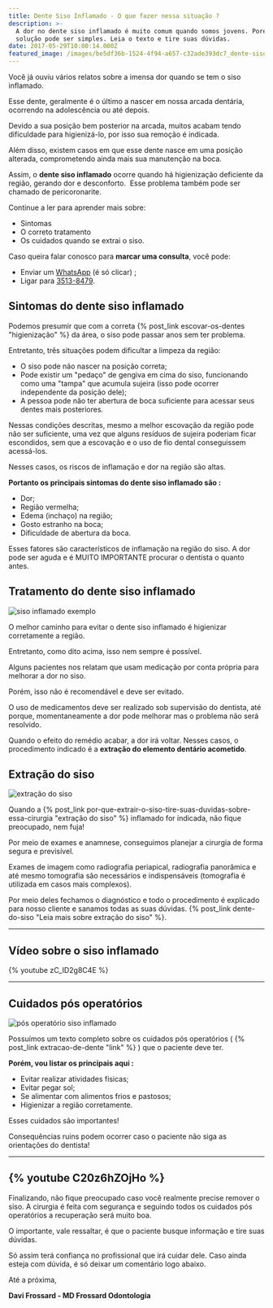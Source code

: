```yaml
---
title: Dente Siso Inflamado - O que fazer nessa situação ?
description: >-
  A dor no dente siso inflamado é muito comum quando somos jovens. Porém, a
  solução pode ser simples. Leia o texto e tire suas dúvidas.
date: 2017-05-29T10:00:14.000Z
featured_image: /images/be5df36b-1524-4f94-a657-c32ade393dc7_dente-siso-inflamado.jpg
---
```

Você já ouviu vários relatos sobre a imensa dor quando se tem o siso inflamado. 

Esse dente, geralmente é o último a nascer em nossa arcada dentária, ocorrendo na adolescência ou até depois. 

Devido a sua posição bem posterior na arcada, muitos acabam tendo dificuldade para higienizá-lo, por isso sua remoção é indicada. 

Além disso, existem casos em que esse dente nasce em uma posição alterada, comprometendo ainda mais sua manutenção na boca. 

Assim, o **dente siso inflamado** ocorre quando há higienização deficiente da região, gerando dor e desconforto.  Esse problema também pode ser chamado de pericoronarite. 

Continue a ler para aprender mais sobre:

* Sintomas
* O correto tratamento
* Os cuidados quando se extrai o siso.

Caso queira falar conosco para **marcar uma consulta**, você pode: 

* Enviar um [WhatsApp](https://api.whatsapp.com/send?phone=55021976637803) (é só clicar) ; 
* Ligar para [3513-8479](tel:2135138479).


## **Sintomas do dente siso inflamado**

Podemos presumir que com a correta {% post_link escovar-os-dentes "higienização" %} da área, o siso pode passar anos sem ter problema. 

Entretanto, três situações podem dificultar a limpeza da região:

* O siso pode não nascer na posição correta;
* Pode existir um "pedaço" de gengiva em cima do siso, funcionando como uma "tampa" que acumula sujeira (isso pode ocorrer independente da posição dele);
* A pessoa pode não ter abertura de boca suficiente para acessar seus dentes mais posteriores.

Nessas condições descritas, mesmo a melhor escovação da região pode não ser suficiente, uma vez que alguns resíduos de sujeira poderiam ficar escondidos, sem que a escovação e o uso de fio dental conseguissem acessá-los. 

Nesses casos, os riscos de inflamação e dor na região são altas.

 **Portanto os principais sintomas do dente siso inflamado são :**

* Dor;
* Região vermelha;
* Edema (inchaço) na região;
* Gosto estranho na boca;
* Dificuldade de abertura da boca.

Esses fatores são característicos de inflamação na região do siso. A dor pode ser aguda e é MUITO IMPORTANTE procurar o dentista o quanto antes.

## **Tratamento do dente siso inflamado** 

![siso inflamado exemplo](/images/1940f3f0-e0a2-4ed4-83ee-8fa6c05a44bb_dente-siso-dor.jpg) 

O melhor caminho para evitar o dente siso inflamado é higienizar corretamente a região. 

Entretanto, como dito acima, isso nem sempre é possível. 

Alguns pacientes nos relatam que usam medicação por conta própria para melhorar a dor no siso. 

Porém, isso não é recomendável e deve ser evitado. 

O uso de medicamentos deve ser realizado sob supervisão do dentista, até porque, momentaneamente a dor pode melhorar mas o problema não será resolvido. 

Quando o efeito do remédio acabar, a dor irá voltar. Nesses casos, o procedimento indicado é a **extração do elemento dentário acometido**.   

## **Extração do siso**

![extração do siso](/images/def5168b-b6d1-4b07-ae10-4957b279518b_dente-siso-inflamado-extração.jpg) 

Quando a {% post_link por-que-extrair-o-siso-tire-suas-duvidas-sobre-essa-cirurgia "extração do siso" %} inflamado for indicada, não fique preocupado, nem fuja! 

Por meio de exames e anamnese, conseguimos planejar a cirurgia de forma segura e previsível. 

Exames de imagem como radiografia periapical, radiografia panorâmica e até mesmo tomografia são necessários e indispensáveis (tomografia é utilizada em casos mais complexos). 

Por meio deles fechamos o diagnóstico e todo o procedimento é explicado para nosso cliente e sanamos todas as suas dúvidas. {% post_link dente-do-siso "Leia mais sobre extração do siso" %}.

---

## Vídeo sobre o siso inflamado

{% youtube zC_ID2g8C4E %}

---

## **Cuidados pós operatórios**

![pós operatório siso inflamado](/images/ecb1b46e-c753-44ca-b384-d1a0a278e59e_dente-siso-inflamado-cuidados.jpg) 

Possuímos um texto completo sobre os cuidados pós operatórios ( {% post_link extracao-de-dente "link" %} ) que o paciente deve ter.

**Porém, vou listar os principais aqui :**

* Evitar realizar atividades físicas;
* Evitar pegar sol;
* Se alimentar com alimentos frios e pastosos;
* Higienizar a região corretamente.

Esses cuidados são importantes! 

Consequências ruins podem ocorrer caso o paciente não siga as orientações do dentista! 

---
{% youtube C20z6hZOjHo %}
---

Finalizando, não fique preocupado caso você realmente precise remover o siso. A cirurgia é feita com segurança e seguindo todos os cuidados pós operatórios a recuperação será muito boa. 

O importante, vale ressaltar, é que o paciente busque informação e tire suas dúvidas. 


Só assim terá confiança no profissional que irá cuidar dele. Caso ainda esteja com dúvida, é só deixar um comentário logo abaixo.

Até a próxima,


**Davi Frossard - MD Frossard Odontologia**
